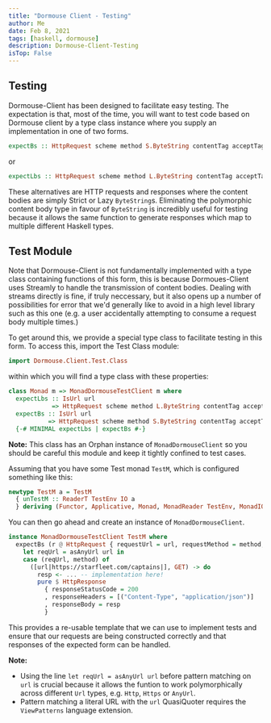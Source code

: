 ```yaml
---
title: "Dormouse Client - Testing"
author: Me
date: Feb 8, 2021
tags: [haskell, dormouse]
description: Dormouse-Client-Testing
isTop: False
---
```


## Testing

Dormouse-Client has been designed to facilitate easy testing.  The expectation is that, most of the time, you will want to test code based on Dormouse client by a type class instance where you supply an implementation in one of two forms.

```haskell
expectBs :: HttpRequest scheme method S.ByteString contentTag acceptTag -> m (HttpResponse S.ByteString)
```

or

```haskell
expectLbs :: HttpRequest scheme method L.ByteString contentTag acceptTag -> m (HttpResponse L.ByteString)
```

These alternatives are HTTP requests and responses where the content bodies are simply Strict or Lazy `ByteString`s.  Eliminating the polymorphic content body type in favour of `ByteString` is incredibly useful for testing because it allows the same function to generate responses which map to multiple different Haskell types.

## Test Module

Note that Dormouse-Client is not fundamentally implemented with a type class containing functions of this form, this is because Dormoues-Client uses Streamly to handle the transmission of content bodies.  Dealing with streams directly is fine, if truly neccessary, but it also opens up a number of possibilities for error that we'd generally like to avoid in a high level library such as this one (e.g. a user accidentally attempting to consume a request body multiple times.)

To get around this, we provide  a special type class to facilitate testing in this form.  To access this, import the Test Class module:

```haskell
import Dormouse.Client.Test.Class
```

within which you will find a type class with these properties:

```haskell
class Monad m => MonadDormouseTestClient m where
  expectLbs :: IsUrl url 
            => HttpRequest scheme method L.ByteString contentTag acceptTag -> m (HttpResponse L.ByteString)
  expectBs :: IsUrl url 
           => HttpRequest scheme method S.ByteString contentTag acceptTag -> m (HttpResponse S.ByteString)
  {-# MINIMAL expectLbs | expectBs #-}
```

**Note:** This class has an Orphan instance of `MonadDormouseClient` so you should be careful this module and keep it tightly confined to test cases.

Assuming that you have some Test monad `TestM`, which is configured something like this:

```haskell
newtype TestM a = TestM
  { unTestM :: ReaderT TestEnv IO a 
  } deriving (Functor, Applicative, Monad, MonadReader TestEnv, MonadIO, MonadThrow)
```

You can then go ahead and create an instance of `MonadDormouseClient`.

```haskell
instance MonadDormouseTestClient TestM where
  expectBs (r @ HttpRequest { requestUrl = url, requestMethod = method, requestBody = body, requestHeaders = headers }) = 
    let reqUrl = asAnyUrl url in
    case (reqUrl, method) of
      ([url|https://starfleet.com/captains|], GET) -> do
        resp <- ... -- implementation here!
        pure $ HttpResponse
          { responseStatusCode = 200
          , responseHeaders = [("Content-Type", "application/json")]
          , responseBody = resp
          }
```

This provides a re-usable template that we can use to implement tests and ensure that our requests are being constructed correctly and that responses of the expected form can be handled.

**Note:** 
- Using the line `let reqUrl = asAnyUrl url` before pattern matching on `url` is crucial because it allows the funtion to work polymorphically across different `Url` types, e.g. `Http`, `Https` or `AnyUrl`.
- Pattern matching a literal URL with the `url` QuasiQuoter requires the `ViewPatterns` language extension.





